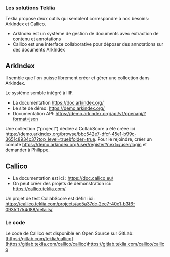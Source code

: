 ### Les solutions Teklia

Teklia propose deux outils qui semblent correspondre à nos besoins: ArkIndex et Callico.
  - ArkIndex est un système de gestion de documents avec extraction de contenu et annotations
  - Callico est une interface collaborative pour déposer des annotations sur des documents ArkIndex

## ArkIndex

Il semble que l'on puisse librement créer et gérer une collection dans ArkIndex. 

Le système semble intégré à IIIF.

- La documentation https://doc.arkindex.org/
- Le site de démo: https://demo.arkindex.org/
- Documentation API: https://demo.arkindex.org/api/v1/openapi/?format=json

Une collection ("project") dédiée à CollabScore a été créée ici https://demo.arkindex.org/browse/bbc542e7-dfcf-45e1-b99c-3651c8934c37?top_level=true&folder=true. Pour le rejoindre, créer un compte https://demo.arkindex.org/user/register?next=/user/login et demander à Philippe.

## Callico

 - La documentation est ici : https://doc.callico.eu/
 - On peut créer des projets de démonstration ici: https://callico.teklia.com/

Un projet de test CollabScore est défini ici: https://callico.teklia.com/projects/ae5a37dc-2ec7-40e1-b3f6-0935ff754d88/details/

### Le code

Le code de Callico est disponible en Open Source sur GitLab: [https://gitlab.com/teklia/callico](https://gitlab.teklia.com/callico/callico)https://gitlab.teklia.com/callico/callico







